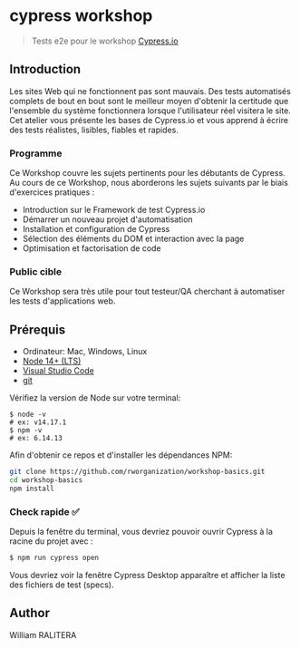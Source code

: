 # cypress workshop

> Tests e2e pour le workshop [Cypress.io](https://assurancequalite.talentlms.com/catalog/info/id:138)

## Introduction

Les sites Web qui ne fonctionnent pas sont mauvais. Des tests automatisés complets de bout en bout sont le meilleur moyen d'obtenir la certitude que l'ensemble du système fonctionnera lorsque l'utilisateur réel visitera le site. Cet atelier vous présente les bases de Cypress.io et vous apprend à écrire des tests réalistes, lisibles, fiables et rapides.


### Programme

Ce Workshop couvre les sujets pertinents pour les débutants de Cypress. Au cours de ce Workshop, nous aborderons les sujets suivants par le biais d'exercices pratiques :

- Introduction sur le Framework de test Cypress.io
- Démarrer un nouveau projet d'automatisation
- Installation et configuration de Cypress
- Sélection des éléments du DOM et interaction avec la page
- Optimisation et factorisation de code

### Public cible

Ce Workshop sera très utile pour tout testeur/QA cherchant à automatiser les tests d'applications web.

## Prérequis

- Ordinateur: Mac, Windows, Linux
- [Node 14+ (LTS)](https://nodejs.org/)
- [Visual Studio Code](https://code.visualstudio.com/)
- [git](https://git-scm.com)

Vérifiez la version de Node sur votre terminal:

```
$ node -v
# ex: v14.17.1
$ npm -v
# ex: 6.14.13
```

Afin d'obtenir ce repos et d'installer les dépendances NPM:

```bash
git clone https://github.com/rworganization/workshop-basics.git
cd workshop-basics
npm install
```

### Check rapide ✅

Depuis la fenêtre du terminal, vous devriez pouvoir ouvrir Cypress à la racine du projet avec :

```bash
$ npm run cypress open
```

Vous devriez voir la fenêtre Cypress Desktop apparaître et afficher la liste des fichiers de test (specs).

## Author

William RALITERA
